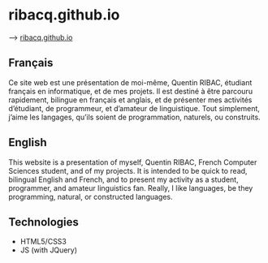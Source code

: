 # ribacq.github.io

--> [ribacq.github.io](https://ribacq.github.io)

## Français
Ce site web est une présentation de moi-même, Quentin RIBAC, étudiant français en informatique, et
de mes projets. Il est destiné à être parcouru rapidement, bilingue en français et anglais, et de
présenter mes activités d’étudiant, de programmeur, et d’amateur de linguistique. Tout simplement,
j’aime les langages, qu’ils soient de programmation, naturels, ou construits.

## English
This website is a presentation of myself, Quentin RIBAC, French Computer Sciences student, and of my
projects. It is intended to be quick to read, bilingual English and French, and to present my
activity as a student, programmer, and amateur linguistics fan. Really, I like languages, be they
programming, natural, or constructed languages.

## Technologies
* HTML5/CSS3
* JS (with JQuery)

